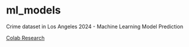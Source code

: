 # ml_models

Crime dataset in Los Angeles 2024 - Machine Learning Model Prediction

[Colab Research](https://colab.research.google.com/drive/1vkykqjNrHV5SSGEM-k_7C6TxBbrptioj?usp=sharing)

